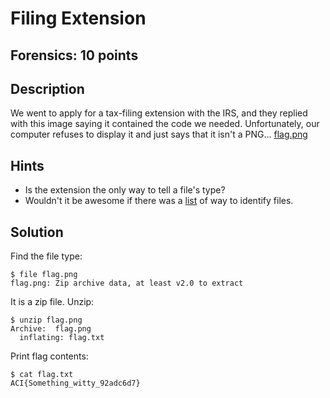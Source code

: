 # Filing Extension

## Forensics: 10 points

## Description

We went to apply for a tax-filing extension with the IRS, and they replied with this image saying it contained the code we needed. Unfortunately, our computer refuses to display it and just says that it isn't a PNG... [flag.png](./flag.png)

## Hints

* Is the extension the only way to tell a file's type?
* Wouldn't it be awesome if there was a [list](https://en.wikipedia.org/wiki/List_of_file_signatures) of way to identify files.


## Solution

Find the file type:

```
$ file flag.png
flag.png: Zip archive data, at least v2.0 to extract
```

It is a zip file. Unzip:

```
$ unzip flag.png
Archive:  flag.png
  inflating: flag.txt
```

Print flag contents:
```
$ cat flag.txt
ACI{Something_witty_92adc6d7}
```